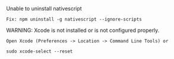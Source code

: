 Unable to uninstall nativescript 

```
Fix: npm uninstall -g nativescript --ignore-scripts
```

WARNING: Xcode is not installed or is not configured properly.

```
Open Xcode (Preferences -> Location -> Command Line Tools) or
```
```
sudo xcode-select --reset
```
